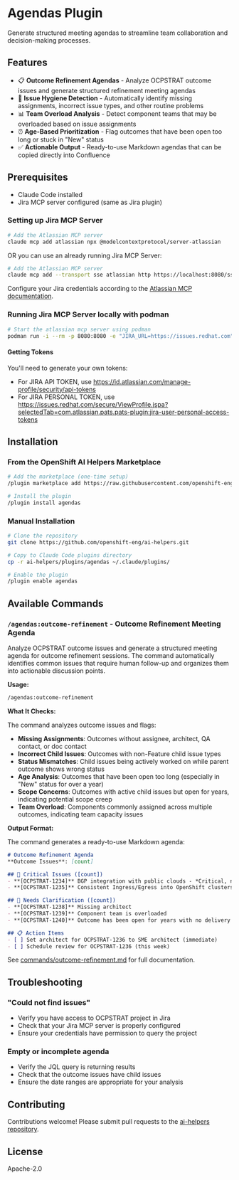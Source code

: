 # Agendas Plugin

Generate structured meeting agendas to streamline team collaboration and decision-making processes.

## Features

- 📋 **Outcome Refinement Agendas** - Analyze OCPSTRAT outcome issues and generate structured refinement meeting agendas
- 🚨 **Issue Hygiene Detection** - Automatically identify missing assignments, incorrect issue types, and other routine problems
- 📊 **Team Overload Analysis** - Detect component teams that may be overloaded based on issue assignments
- ⏰ **Age-Based Prioritization** - Flag outcomes that have been open too long or stuck in "New" status
- ✅ **Actionable Output** - Ready-to-use Markdown agendas that can be copied directly into Confluence

## Prerequisites

- Claude Code installed
- Jira MCP server configured (same as Jira plugin)

### Setting up Jira MCP Server

```bash
# Add the Atlassian MCP server
claude mcp add atlassian npx @modelcontextprotocol/server-atlassian
```

OR you can use an already running Jira MCP Server:

```bash
# Add the Atlassian MCP server
claude mcp add --transport sse atlassian http https://localhost:8080/sse
```

Configure your Jira credentials according to the [Atlassian MCP documentation](https://github.com/modelcontextprotocol/servers/tree/main/src/atlassian).

### Running Jira MCP Server locally with podman

```bash
# Start the atlassian mcp server using podman
podman run -i --rm -p 8080:8080 -e "JIRA_URL=https://issues.redhat.com" -e "JIRA_USERNAME" -e "JIRA_API_TOKEN" -e "JIRA_PERSONAL_TOKEN" -e "JIRA_SSL_VERIFY" ghcr.io/sooperset/mcp-atlassian:latest --transport sse --port 8080 -vv
```

#### Getting Tokens
You'll need to generate your own tokens:

- For JIRA API TOKEN, use https://id.atlassian.com/manage-profile/security/api-tokens
- For JIRA PERSONAL TOKEN, use https://issues.redhat.com/secure/ViewProfile.jspa?selectedTab=com.atlassian.pats.pats-plugin:jira-user-personal-access-tokens

## Installation

### From the OpenShift AI Helpers Marketplace

```bash
# Add the marketplace (one-time setup)
/plugin marketplace add https://raw.githubusercontent.com/openshift-eng/ai-helpers/main/marketplace.json

# Install the plugin
/plugin install agendas
```

### Manual Installation

```bash
# Clone the repository
git clone https://github.com/openshift-eng/ai-helpers.git

# Copy to Claude Code plugins directory
cp -r ai-helpers/plugins/agendas ~/.claude/plugins/

# Enable the plugin
/plugin enable agendas
```

## Available Commands

### `/agendas:outcome-refinement` - Outcome Refinement Meeting Agenda

Analyze OCPSTRAT outcome issues and generate a structured meeting agenda for outcome refinement sessions. The command automatically identifies common issues that require human follow-up and organizes them into actionable discussion points.

**Usage:**
```bash
/agendas:outcome-refinement
```

**What It Checks:**

The command analyzes outcome issues and flags:

- **Missing Assignments**: Outcomes without assignee, architect, QA contact, or doc contact
- **Incorrect Child Issues**: Outcomes with non-Feature child issue types
- **Status Mismatches**: Child issues being actively worked on while parent outcome shows wrong status
- **Age Analysis**: Outcomes that have been open too long (especially in "New" status for over a year)
- **Scope Concerns**: Outcomes with active child issues but open for years, indicating potential scope creep
- **Team Overload**: Components commonly assigned across multiple outcomes, indicating team capacity issues

**Output Format:**

The command generates a ready-to-use Markdown agenda:

```markdown
# Outcome Refinement Agenda
**Outcome Issues**: [count]

## 🚨 Critical Issues ([count])
- **[OCPSTRAT-1234]** BGP integration with public clouds - *Critical, needs immediate attention*
- **[OCPSTRAT-1235]** Consistent Ingress/Egress into OpenShift clusters - *High, assign to team lead*

## 📝 Needs Clarification ([count])
- **[OCPSTRAT-1238]** Missing architect
- **[OCPSTRAT-1239]** Component team is overloaded
- **[OCPSTRAT-1240]** Outcome has been open for years with no delivery

## 📋 Action Items
- [ ] Set architect for OCPSTRAT-1236 to SME architect (immediate)
- [ ] Schedule review for OCPSTRAT-1236 (this week)
```

See [commands/outcome-refinement.md](commands/outcome-refinement.md) for full documentation.

## Troubleshooting

### "Could not find issues"
- Verify you have access to OCPSTRAT project in Jira
- Check that your Jira MCP server is properly configured
- Ensure your credentials have permission to query the project

### Empty or incomplete agenda
- Verify the JQL query is returning results
- Check that the outcome issues have child issues
- Ensure the date ranges are appropriate for your analysis

## Contributing

Contributions welcome! Please submit pull requests to the [ai-helpers repository](https://github.com/openshift-eng/ai-helpers).

## License

Apache-2.0
